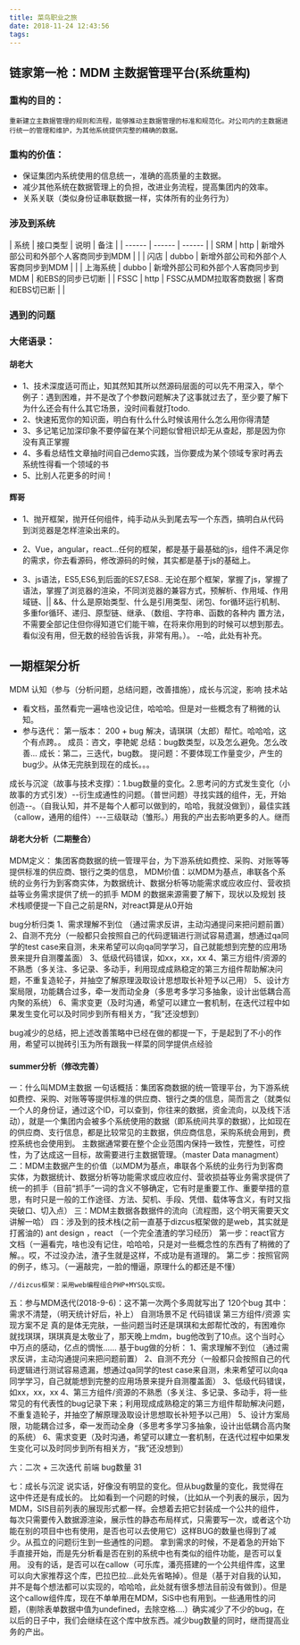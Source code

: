 ```yaml
---
title: 菜鸟职业之旅
date: 2018-11-24 12:43:56
tags:
---
```


## 链家第一枪：MDM 主数据管理平台(系统重构)

### 重构的目的：
    重新建立主数据管理的规则和流程，能够推动主数据管理的标准和规范化。对公司内的主数据进行统一的管理和维护，为其他系统提供完整的精确的数据。

### 重构的价值：
+ 保证集团内系统使用的信息统一，准确的高质量的主数据。
+ 减少其他系统在数据管理上的负担，改进业务流程，提高集团内的效率。
+ 关系关联（类似身份证串联数据一样，实体所有的业务行为）

<!--MORE-->
### 涉及到系统 

| 系统 | 接口类型 | 说明 | 备注 |
| ------ | ------ | ------ |
| SRM | http | 新增外部公司和外部个人客商同步到MDM |   |
| 闪店 | dubbo | 新增外部公司和外部个人客商同步到MDM |   | 
| 上海系统 | dubbo | 新增外部公司和外部个人客商同步到MDM | 和EBS的同步已切断  |
| FSSC | http | FSSC从MDM拉取客商数据 | 客商和EBS切已断 |   |

### 遇到的问题

### 大佬语录：
#### 胡老大
- 1、技术深度适可而止，知其然知其所以然源码层面的可以先不用深入，举个例子：遇到困难，并不是改了个参数问题解决了这事就过去了，至少要了解下为什么还会有什么其它场景，没时间看就打todo.
- 2、快速拓宽你的知识面，明白有什么什么时候该用什么怎么用你得清楚 
- 3、多记笔记加深印象不要停留在某个问题似曾相识却无从查起，那是因为你没有真正掌握 
- 4、多看总结性文章抽时间自己demo实践，当你要成为某个领域专家时再去系统性得看一个领域的书 
- 5、比别人花更多的时间！

#### 辉哥
  - 1、抛开框架，抛开任何组件，纯手动从头到尾去写一个东西，搞明白从代码到浏览器是怎样渲染出来的。

  - 2、Vue，angular，react...任何的框架，都是基于最基础的js，组件不满足你的需求，你去看源码，修改源码的时候，其实都是基于js的基础上。
  - 3、js语法，ES5,ES6,到后面的ES7,ES8.. 无论在那个框架，掌握了js，掌握了语法，掌握了浏览器的渲染，不同浏览器的兼容方式，预解析、作用域、作用域链、|| &&、什么是原始类型、什么是引用类型、闭包、for循环运行机制、多重for循环、递归、原型链、继承、（数组、字符串、函数的各种内 置方法，不需要全部记住但你得知道它们能干嘛，在将来你用到的时候可以想到那去。看似没有用，但无数的经验告诉我，非常有用。）。
  --哈，此处有补充。

## 一期框架分析
MDM  认知（参与（分析问题，总结问题，改善措施），成长与沉淀，影响
技术站
  + 看文档，虽然看完一遍啥也没记住，哈哈哈。但是对一些概念有了稍微的认知。
  + 参与迭代：
        第一版本： 200 + bug   解决，请琪琪（太郎）帮忙。哈哈哈，这个有点跨。。
        成员：咨文，李艳妮 
        总结：bug数类型，以及怎么避免。怎么改善...
        成长：第二，三迭代，bug数。
        提问题：不要体现工作量变少，产生的bug少。从体无完肤到现在的成长。。。
  
成长与沉淀（故事与技术支撑）：1.bug数量的变化。2.思考问的方式发生变化（小故事的方式引发）--衍生成通性的问题。（普世问题）寻找实践的组件，无，开始创造--。（自我认知，并不是每个人都可以做到的，哈哈，我就没做到），最佳实践（callow，通用的组件）---三级联动（雏形。）用我的产出去影响更多的人。继而

#### 胡老大分析（二期整合）
MDM定义： 集团客商数据的统一管理平台，为下游系统如费控、采购、对账等等提供标准的供应商、银行之类的信息，
MDM价值：以MDM为基点，串联各个系统的业务行为到客商实体，为数据统计、数据分析等功能需求或应收应付、营收损益等业务需求提供了统一的抓手
MDM 的数据来源需要了解下，现状以及规划
技术栈顺便提一下自己之前是RN，对react算是从0开始

bug分析归类
1、需求理解不到位 （通过需求反讲，主动沟通提问来把问题前置）
2、自测不充分（一般都只会按照自己的代码逻辑进行测试容易遗漏，想通过qa同学的test case来自测，未来希望可以向qa同学学习，自己就能想到完整的应用场景来提升自测覆盖面）
3、低级代码错误，如xx，xx，xx
4、第三方组件/资源的不熟悉（多关注、多记录、多动手，利用现成成熟稳定的第三方组件帮助解决问题，不重复造轮子，并抽空了解原理汲取设计思想取长补短予以己用）
5、设计方案局限，功能耦合过多，牵一发而动全身（多思考多学习多抽象，设计出低耦合高内聚的系统）
6、需求变更（及时沟通，希望可以建立一套机制，在迭代过程中如果发生变化可以及时同步到所有相关方，“我”还没想到）

bug减少的总结，把上述改善策略中已经在做的都提一下，于是起到了不小的作用，希望可以抛砖引玉为所有跟我一样菜的同学提供点经验

#### summer分析（修改完善）
一：什么叫MDM主数据
    一句话概括：集团客商数据的统一管理平台，为下游系统如费控、采购、对账等等提供标准的供应商、银行之类的信息，简而言之（就类似一个人的身份证，通过这个ID，可以查到，你往来的数据，资金流向，以及线下活动），就是一个集团内会被多个系统使用的数据（即系统间共享的数据），比如现在的供应商、支行信息，都是比较常见的主数据，供应商信息，采购系统会用到，费控系统也会使用到。
    主数据通常要在整个企业范围内保持一致性，完整性，可控性，为了达成这一目标，故需要进行主数据管理。（master Data managment）
二：MDM主数据产生的价值（以MDM为基点，串联各个系统的业务行为到客商实体，为数据统计、数据分析等功能需求或应收应付、营收损益等业务需求提供了统一的抓手（目前“抓手”一词的含义不够确定，它有时是重要工作、重要举措的意思，有时只是一般的工作途径、方法、契机、手段、凭借、载体等含义，有时又指突破口、切入点）
三：MDM主数据各数据件的流向（流程图，这个明天需要天文讲解一哈）
四：涉及到的技术栈(之前一直基于dizcus框架做的是web，其实就是打酱油的)
    ant design ，react （一个完全渣渣的学习经历）
    第一步：react官方文档（一遍看完，啥也没有记住，哈哈哈，只是对一些概念性的东西有了稍微的了解。。哎，不过没办法，渣子生就是这样，不成功是有道理的。
    第二步：按照官网的例子，练习。（一遍敲完，一脸的懵逼，原理什么的都还是不懂）

    //dizcus框架：采用web编程组合PHP+MYSQL实现。
    
五：参与MDM迭代(2018-9-6)：这不第一次两个多周就写出了 120个bug
    其中：需求不清楚，（明天统计好后，补上）
         自测场景不足
         代码错误
         第三方组件/资源
         实现方案不足
    真的是体无完肤，一些问题当时还是琪琪和太郎帮忙改的，有困难你就找琪琪，琪琪真是太敬业了，那天晚上mdm，bug他改到了10点。这个当时心中万点的感动，亿点的惆怅......
基于bug做的分析：
1、需求理解不到位 （通过需求反讲，主动沟通提问来把问题前置）
2、自测不充分（一般都只会按照自己的代码逻辑进行测试容易遗漏，想通过qa同学的test case来自测，未来希望可以向qa同学学习，自己就能想到完整的应用场景来提升自测覆盖面）
3、低级代码错误，如xx，xx，xx
4、第三方组件/资源的不熟悉（多关注、多记录、多动手，将一些常见的有代表性的bug记录下来；利用现成成熟稳定的第三方组件帮助解决问题，不重复造轮子，并抽空了解原理汲取设计思想取长补短予以己用）
5、设计方案局限，功能耦合过多，牵一发而动全身（多思考多学习多抽象，设计出低耦合高内聚的系统）
6、需求变更（及时沟通，希望可以建立一套机制，在迭代过程中如果发生变化可以及时同步到所有相关方，“我”还没想到）

六：二次 + 三次迭代  前端 bug数量 31 
       
七：成长与沉淀
    说实话，好像没有明显的变化。但从bug数量的变化，我觉得在这中件还是有成长的。
    比如看到一个问题的时候，（比如从一个列表的展示，因为MDM，SIS目前列表的展现形式都一样。会想着去把它封装成一个公共的组件，每次只需要传入数据源渲染，展示性的静态布局样式，只需要写一次，或者这个功能在别的项目中也有使用，是否也可以去使用它）这样BUG的数量也得到了减少。从孤立的问题衍生到一些通性的问题。
    拿到需求的时候，不是着急的开始下手直接开始，而是先分析看是否在别的系统中也有类似的组件功能，是否可以复用。
    没有的话，是否可以在callow（可乐库，潘亮搭建的一个公共组件库，这里可以向大家推荐这个库，巴拉巴拉...此处先省略掉）。但是（基于对自我的认知，并不是每个想法都可以实现的，哈哈哈，此处就有很多想法目前没有做到）。但是这个callow组件库，现在不单单用在MDM，SiS中也有用到。一些通用性的问题，（剔除表单数据中值为undefined，去除空格....）确实减少了不少的bug，在以后的日子中，我们会继续在这个库中放东西。减少bug数量的同时，继而提高业务的产出。
    






         
